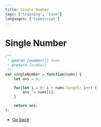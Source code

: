 ```yaml
---
title: Single Number
tags: ['training', 'task']
languages: ['typescript']
---
```

# Single Number

```typescript
/**
 * @param {number[]} nums
 * @return {number}
 */
var singleNumber = function(nums) {
    let ans = 0;

    for(let i = 0; i < nums.length; i++) {
        ans ^= nums[i];
    }

    return ans;
};
```
* [Go back](../readme.md)